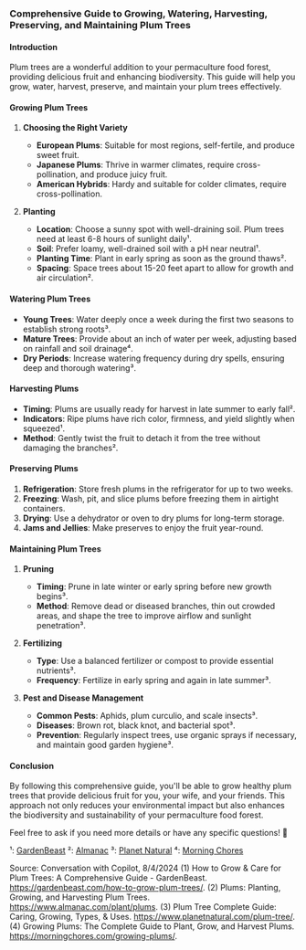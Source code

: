 
### Comprehensive Guide to Growing, Watering, Harvesting, Preserving, and Maintaining Plum Trees

#### Introduction
Plum trees are a wonderful addition to your permaculture food forest, providing delicious fruit and enhancing biodiversity. This guide will help you grow, water, harvest, preserve, and maintain your plum trees effectively.

#### Growing Plum Trees

1. **Choosing the Right Variety**
   - **European Plums**: Suitable for most regions, self-fertile, and produce sweet fruit.
   - **Japanese Plums**: Thrive in warmer climates, require cross-pollination, and produce juicy fruit.
   - **American Hybrids**: Hardy and suitable for colder climates, require cross-pollination.

2. **Planting**
   - **Location**: Choose a sunny spot with well-draining soil. Plum trees need at least 6-8 hours of sunlight daily¹.
   - **Soil**: Prefer loamy, well-drained soil with a pH near neutral¹.
   - **Planting Time**: Plant in early spring as soon as the ground thaws².
   - **Spacing**: Space trees about 15-20 feet apart to allow for growth and air circulation².

#### Watering Plum Trees

- **Young Trees**: Water deeply once a week during the first two seasons to establish strong roots³.
- **Mature Trees**: Provide about an inch of water per week, adjusting based on rainfall and soil drainage⁴.
- **Dry Periods**: Increase watering frequency during dry spells, ensuring deep and thorough watering³.

#### Harvesting Plums

- **Timing**: Plums are usually ready for harvest in late summer to early fall².
- **Indicators**: Ripe plums have rich color, firmness, and yield slightly when squeezed¹.
- **Method**: Gently twist the fruit to detach it from the tree without damaging the branches².

#### Preserving Plums

1. **Refrigeration**: Store fresh plums in the refrigerator for up to two weeks.
2. **Freezing**: Wash, pit, and slice plums before freezing them in airtight containers.
3. **Drying**: Use a dehydrator or oven to dry plums for long-term storage.
4. **Jams and Jellies**: Make preserves to enjoy the fruit year-round.

#### Maintaining Plum Trees

1. **Pruning**
   - **Timing**: Prune in late winter or early spring before new growth begins³.
   - **Method**: Remove dead or diseased branches, thin out crowded areas, and shape the tree to improve airflow and sunlight penetration³.

2. **Fertilizing**
   - **Type**: Use a balanced fertilizer or compost to provide essential nutrients³.
   - **Frequency**: Fertilize in early spring and again in late summer³.

3. **Pest and Disease Management**
   - **Common Pests**: Aphids, plum curculio, and scale insects³.
   - **Diseases**: Brown rot, black knot, and bacterial spot³.
   - **Prevention**: Regularly inspect trees, use organic sprays if necessary, and maintain good garden hygiene³.

#### Conclusion
By following this comprehensive guide, you'll be able to grow healthy plum trees that provide delicious fruit for you, your wife, and your friends. This approach not only reduces your environmental impact but also enhances the biodiversity and sustainability of your permaculture food forest.

Feel free to ask if you need more details or have any specific questions! 🌿

¹: [GardenBeast](https://gardenbeast.com/how-to-grow-plum-trees/)
²: [Almanac](https://www.almanac.com/plant/plums)
³: [Planet Natural](https://www.planetnatural.com/plum-tree/)
⁴: [Morning Chores](https://morningchores.com/growing-plums/)

Source: Conversation with Copilot, 8/4/2024
(1) How to Grow & Care for Plum Trees: A Comprehensive Guide - GardenBeast. https://gardenbeast.com/how-to-grow-plum-trees/.
(2) Plums: Planting, Growing, and Harvesting Plum Trees. https://www.almanac.com/plant/plums.
(3) Plum Tree Complete Guide: Caring, Growing, Types, & Uses. https://www.planetnatural.com/plum-tree/.
(4) Growing Plums: The Complete Guide to Plant, Grow, and Harvest Plums. https://morningchores.com/growing-plums/.
